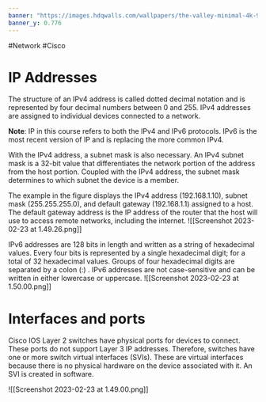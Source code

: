 ```yaml
---
banner: "https://images.hdqwalls.com/wallpapers/the-valley-minimal-4k-9y.jpg"
banner_y: 0.776
---
```

#Network #Cisco 

# IP Addresses 

The structure of an IPv4 address is called dotted decimal notation and is represented by four decimal numbers between 0 and 255. IPv4 addresses are assigned to individual devices connected to a network.

**Note**: IP in this course refers to both the IPv4 and IPv6 protocols. IPv6 is the most recent version of IP and is replacing the more common IPv4.

With the IPv4 address, a subnet mask is also necessary. An IPv4 subnet mask is a 32-bit value that differentiates the network portion of the address from the host portion. Coupled with the IPv4 address, the subnet mask determines to which subnet the device is a member.

The example in the figure displays the IPv4 address (192.168.1.10), subnet mask (255.255.255.0), and default gateway (192.168.1.1) assigned to a host. The default gateway address is the IP address of the router that the host will use to access remote networks, including the internet.
![[Screenshot 2023-02-23 at 1.49.26.png]]

IPv6 addresses are 128 bits in length and written as a string of hexadecimal values. Every four bits is represented by a single hexadecimal digit; for a total of 32 hexadecimal values. Groups of four hexadecimal digits are separated by a colon (:) . IPv6 addresses are not case-sensitive and can be written in either lowercase or uppercase.
![[Screenshot 2023-02-23 at 1.50.00.png]]

# Interfaces and ports

Cisco IOS Layer 2 switches have physical ports for devices to connect. These ports do not support Layer 3 IP addresses. Therefore, switches have one or more switch virtual interfaces (SVIs). These are virtual interfaces because there is no physical hardware on the device associated with it. An SVI is created in software.

![[Screenshot 2023-02-23 at 1.49.00.png]]